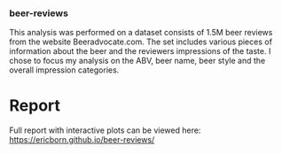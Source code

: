 ### beer-reviews
This analysis was performed on a dataset consists of 1.5M beer reviews from the website Beeradvocate.com. The set includes various pieces of information about the beer and the reviewers impressions of the taste. I chose to focus my analysis on the ABV, beer name, beer style and the overall impression categories.

# Report
Full report with interactive plots can be viewed here: https://ericborn.github.io/beer-reviews/
